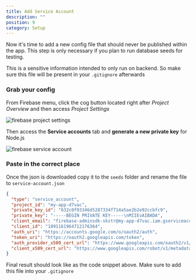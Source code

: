 ```yaml
---
title: Add Service Account
description: ""
position: 9
category: Setup
---
```


Now it's time to add a new config file that should never be published within the app.
This step is only necessary if you plan to run database seeds for testing.

<alert type="warning">

This is a sensitive information intended to only run on backend. So make sure this file will be present in your `.gitignore` afterwards

</alert>

### Grab your config

From Firebase menu, click the cog button located right after _Project Overview_ and then access _Project Settings_

![firebase project settings](/images/docs/firebase-project-settings.png)

Then access the **Service accounts** tab and **generate a new private key** for Node.js

![firebase service account](/images/docs/firebase-service-account.png)

### Paste in the correct place

Once the json is downloaded copy it to the `seeds` folder and rename the file to `service-account.json`

```json title="/seeds/service-account.json"
{
  "type": "service_account",
  "project_id": "my-app-d7vac",
  "private_key_id": "632c0f93346d5287334f714a5ae2b2e92ccbfc9",
  "private_key": "-----BEGIN PRIVATE KEY-----\nMIIEvAIBADA",
  "client_email": "firebase-adminsdk-skstr@my-app-d7vac.iam.gserviceaccount.com",
  "client_id": "1091161964712176364",
  "auth_uri": "https://accounts.google.com/o/oauth2/auth",
  "token_uri": "https://oauth2.googleapis.com/token",
  "auth_provider_x509_cert_url": "https://www.googleapis.com/oauth2/v1/certs",
  "client_x509_cert_url": "https://www.googleapis.com/robot/v1/metadata/x509/firebase-adminsdk-skstr%40my-chat-app-d7vac.iam.gserviceaccount.com"
}
```

<alert type="warning">

Final result should look like as the code snippet above. Make sure to add this file into your `.gitignore`

</alert>
